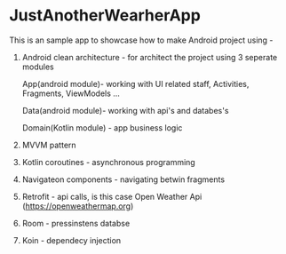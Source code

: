 # JustAnotherWearherApp

This is an sample app to showcase how to make Android project using -

1. Android clean architecture - for architect the project using 3 seperate modules

    App(android module)- working with UI related staff, Activities, Fragments, ViewModels ...

    Data(android module)- working with api's and databes's

    Domain(Kotlin module) - app business logic

2. MVVM pattern

3. Kotlin coroutines - asynchronous programming 

4. Navigateon components - navigating betwin fragments

5. Retrofit - api calls, is this case Open Weather Api (https://openweathermap.org)

6. Room - pressinstens databse

7. Koin - dependecy injection
